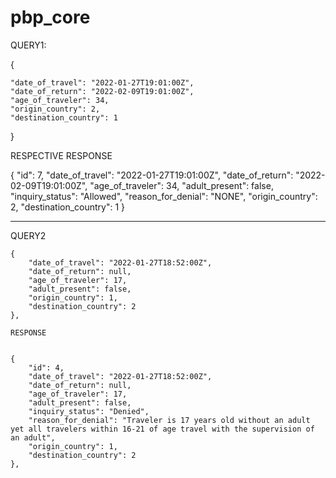 # pbp_core

QUERY1:



{

    "date_of_travel": "2022-01-27T19:01:00Z",
    "date_of_return": "2022-02-09T19:01:00Z",
    "age_of_traveler": 34,
    "origin_country": 2,
    "destination_country": 1
}




RESPECTIVE RESPONSE


{
    "id": 7,
    "date_of_travel": "2022-01-27T19:01:00Z",
    "date_of_return": "2022-02-09T19:01:00Z",
    "age_of_traveler": 34,
    "adult_present": false,
    "inquiry_status": "Allowed",
    "reason_for_denial": "NONE",
    "origin_country": 2,
    "destination_country": 1
}


_____________________________________
QUERY2


    {
        "date_of_travel": "2022-01-27T18:52:00Z",
        "date_of_return": null,
        "age_of_traveler": 17,
        "adult_present": false,
        "origin_country": 1,
        "destination_country": 2
    },

    RESPONSE


    {
        "id": 4,
        "date_of_travel": "2022-01-27T18:52:00Z",
        "date_of_return": null,
        "age_of_traveler": 17,
        "adult_present": false,
        "inquiry_status": "Denied",
        "reason_for_denial": "Traveler is 17 years old without an adult yet all travelers within 16-21 of age travel with the supervision of an adult",
        "origin_country": 1,
        "destination_country": 2
    },

